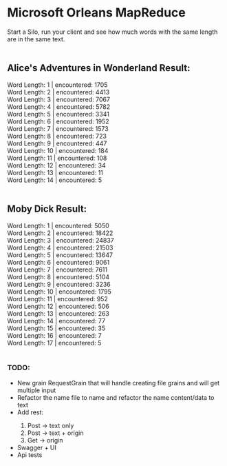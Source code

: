 # Microsoft Orleans MapReduce

Start a Silo, run your client and see how much words with the same length are in the same text.<br>
<br>
## Alice's Adventures in Wonderland Result:
Word Length: 1 | encountered: 1705<br>
Word Length: 2 | encountered: 4413<br>
Word Length: 3 | encountered: 7067<br>
Word Length: 4 | encountered: 5782<br>
Word Length: 5 | encountered: 3341<br>
Word Length: 6 | encountered: 1952<br>
Word Length: 7 | encountered: 1573<br>
Word Length: 8 | encountered: 723<br>
Word Length: 9 | encountered: 447<br>
Word Length: 10 | encountered: 184<br>
Word Length: 11 | encountered: 108<br>
Word Length: 12 | encountered: 34<br>
Word Length: 13 | encountered: 11<br>
Word Length: 14 | encountered: 5<br>
<br>
## Moby Dick Result:
Word Length: 1 | encountered: 5050<br>
Word Length: 2 | encountered: 18422<br>
Word Length: 3 | encountered: 24837<br>
Word Length: 4 | encountered: 21503<br>
Word Length: 5 | encountered: 13647<br>
Word Length: 6 | encountered: 9061<br>
Word Length: 7 | encountered: 7611<br>
Word Length: 8 | encountered: 5104<br>
Word Length: 9 | encountered: 3236<br>
Word Length: 10 | encountered: 1795<br>
Word Length: 11 | encountered: 952<br>
Word Length: 12 | encountered: 506<br>
Word Length: 13 | encountered: 263<br>
Word Length: 14 | encountered: 77<br>
Word Length: 15 | encountered: 35<br>
Word Length: 16 | encountered: 7<br>
Word Length: 17 | encountered: 5<br>
<br>
### TODO:
<ul>
  <li>New grain RequestGrain that will handle creating file grains and will get multiple input</li>
  <li>Refactor the name file to name and refactor the name content/data to text</li>
  <li>Add rest:</li>
  <ol>
    <li>Post -> text only</li>
    <li>Post -> text + origin</li>
    <li>Get -> origin</li>
  </ol>
  <li>Swagger + UI</li>
  <li>Api tests</li>
</ul>
